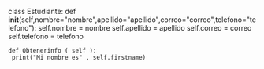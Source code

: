 class Estudiante:
 def __init__(self,nombre="nombre",apellido="apellido",correo="correo",telefono="telefono"):
    self.nombre  =  nombre
    self.apellido  =  apellido
    self.correo  =  correo
    self.telefono  =  telefono 
    
    def Obtenerinfo ( self ):
     print("Mi nombre es" , self.firstname)

